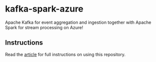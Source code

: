 # kafka-spark-azure
Apache Kafka for event aggregation and ingestion together with Apache Spark for stream processing on Azure!

## Instructions

Read the [article](http://lenadroid.github.io/posts/kafka-hdinsight-and-spark-databricks.html) for full instructions on using this repository.
